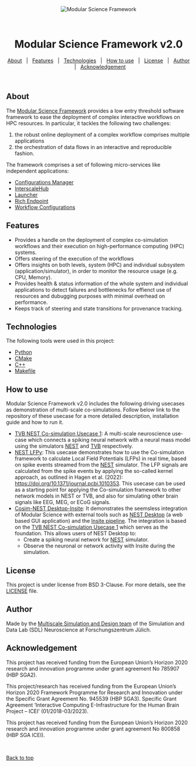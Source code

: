 <div align="center" id="top"> 
  <img src="<insert beatufil image here>" alt="Modular Science Framework" />

  &#xa0;

  <!-- <a href="git@github.com:multiscale-cosim/TVB-NEST-usecase1.git">Demo</a> -->
</div>

<h1 align="center">Modular Science Framework v2.0</h1>

<p align="center">
  <a href="#about">About</a> &#xa0; | &#xa0; 
  <a href="#features">Features</a> &#xa0; | &#xa0;
  <a href="#technologies">Technologies</a> &#xa0; | &#xa0;
  <a href="#how-to-use">How to use</a> &#xa0; | &#xa0;
  <a href="#license">License</a> &#xa0; | &#xa0;
  <a href="#author" target="_blank">Author</a> &#xa0; | &#xa0;
  <a href="#acknowledgement" target="_blank">Acknowledgement</a>
</p>

<br>

## About ##

The [Modular Science Framework](https://www.fz-juelich.de/en/ias/jsc/about-us/structure/simulation-and-data-labs/sdl-neuroscience/research/modular-science) provides a low entry threshold software framework to ease the deployment of complex interactive workflows on HPC resources. In particular, it tackles the following two challenges: 
 1. the robust online deployment of a complex workflow comprises multiple applications
 2. the orchestration of data flows in an interactive and reproducible fashion.

The framework comprises a set of following micro-services like independent applications:

* <a href="https://github.com/multiscale-cosim/EBRAINS_ConfigManager"> Configurations Manager </a>
* <a href="https://github.com/multiscale-cosim/EBRAINS_InterscaleHUB"> InterscaleHub </a>
* <a href="https://github.com/multiscale-cosim/EBRAINS_Launcher"> Launcher </a>
* <a href="https://github.com/multiscale-cosim/EBRAINS_RichEndpoint"> Rich Endpoint </a>
* <a href="https://github.com/multiscale-cosim/EBRAINS_WorkflowConfigurations"> Workflow Configurations </a>

## Features ##

 - Provides a handle on the deployment of complex co-simulation workflows and their execution on high-performance computing (HPC) systems.
 - Offers steering of the execution of the workflows
 - Offers insights on both levels, system (HPC) and individual subsystem (application/simulator), in order to monitor the resource usage (e.g. CPU, Memory).
 - Provides health & status information of the whole system and individual applications to detect failures and bottlenecks for effienct use of resources and dubugging purposes with minimal overhead on performance.
 - Keeps track of steering and state transitions for provenance tracking.


## Technologies ##

The following tools were used in this project:

- [Python](https://www.python.org/)
- [CMake](https://cmake.org/)
- [C++](https://isocpp.org/)
- [Makefile](https://www.gnu.org/software/make/manual/make.html)

## How to use ##

Modular Science Framework v2.0 includes the following driving usecases as demonstration of multi-scale co-simulations. Follow below link to the repository of these usecase for a more detailed description, installation guide and how to run it.


- [TVB NEST Co-simulation Usecase 1](https://github.com/multiscale-cosim/TVB-NEST-usecase1): A multi-scale neuroscience use-case which connects a spiking neural network with a neural mass model using the simulators [NEST](https://www.nest-simulator.org/) and [TVB](https://www.thevirtualbrain.org/tvb/) respectively.
- [NEST LFPy](https://github.com/multiscale-cosim/Cosim-LFPy): This usecase demonstrates how to use the Co-simulation framework to calculate Local Field Potentials (LFPs) in real time, based on spike events streamed from the [NEST](https://www.nest-simulator.org/) simulator. The LFP signals are calculated from the spike events by applying the so-called kernel approach, as outlined in Hagen et al. (2022): https://doi.org/10.1371/journal.pcbi.1010353. This usecase can be used as a starting point for applying the Co-simulation framework to other network models in NEST or TVB, and also for simulating other brain signals like EEG, MEG, or ECoG signals.
- [Cosim-NEST Desktop-Insite](https://github.com/multiscale-cosim/Cosim_NestDesktop_Insite): It demonstrates the seemsless integration of Modular Science with external tools such as [NEST Desktop](https://nest-desktop.readthedocs.io/en/latest/) (a web based GUI application) and the [Insite pipeline](https://vrgrouprwth.github.io/insite/). The integration is based on the [TVB NEST Co-simulation Usecase 1](https://github.com/multiscale-cosim/TVB-NEST-usecase1) which serves as the foundation. This allows users of NEST Desktop to:
  - Create a spiking neural network for [NEST](https://www.nest-simulator.org/) simulator.
  - Observe the neuronal or network activity with Insite during the simulation.

## License ##

This project is under license from BSD 3-Clause. For more details, see the [LICENSE](LICENSE) file.

## Author ##

Made by the <a href="https://www.fz-juelich.de/en/ias/jsc/about-us/structure/simulation-and-data-labs/sdl-neuroscience/teams" target="_blank">Multiscale Simulation and Design team</a> of the Simulation and Data Lab (SDL) Neuroscience at Forschungszentrum Jülich.

## Acknowledgement ##

This project has received funding from the European Union’s Horizon 2020 research and innovation programme under grant agreement No 785907 (HBP SGA2). 

This project/research has received funding from the European Union’s Horizon 2020 Framework Programme for Research and Innovation under the Specific Grant Agreement No. 945539 (HBP SGA3). Specific Grant Agreement ‘Interactive Computing E-Infrastructure for the Human Brain Project – ICEI’ (01/2018-03/2023).

This project has received funding from the European Union’s Horizon 2020 research and innovation programme under grant agreement No 800858 (HBP SGA ICEI).


&#xa0;

<a href="#top">Back to top</a>
